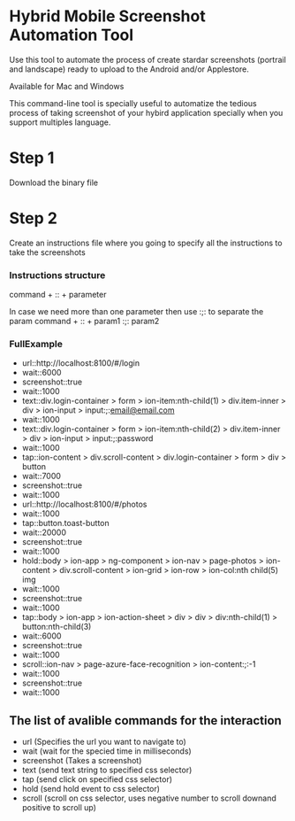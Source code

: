# Hybrid Mobile Screenshot Automation Tool

Use this tool to automate the process of create stardar screenshots (portrail and landscape) ready to upload to the Android and/or Applestore.

Available for Mac and Windows

This command-line tool is specially useful to automatize the tedious process of taking screenshot of your hybird application specially when you support multiples language.

# Step 1
Download the binary file

# Step 2
Create an instructions file where you going to specify all the instructions to take the screenshots

### Instructions structure
command + :: + parameter

In case we need more than one parameter then use :;: to separate the param 
command + :: + param1 :;: param2

### FullExample

- url::http://localhost:8100/#/login
- wait::6000
- screenshot::true
- wait::1000
- text::div.login-container > form > ion-item:nth-child(1) > div.item-inner > div > ion-input > input:;:email@email.com
- wait::1000
- text::div.login-container > form > ion-item:nth-child(2) > div.item-inner > div > ion-input > input:;:password
- wait::1000
- tap::ion-content > div.scroll-content > div.login-container > form > div > button
- wait::7000
- screenshot::true
- wait::1000
- url::http://localhost:8100/#/photos
- wait::1000
- tap::button.toast-button
- wait::20000
- screenshot::true
- wait::1000
- hold::body > ion-app > ng-component > ion-nav > page-photos > ion-content > div.scroll-content > ion-grid > ion-row > ion-col:nth child(5) img
- wait::1000
- screenshot::true
- wait::1000
- tap::body > ion-app > ion-action-sheet > div > div > div:nth-child(1) > button:nth-child(3)
- wait::6000
- screenshot::true
- wait::1000
- scroll::ion-nav > page-azure-face-recognition > ion-content:;:-1
- wait::1000
- screenshot::true
- wait::1000


## The list of avalible commands for the interaction 
+ url (Specifies the url you want to navigate to)
+ wait (wait for the specied time in milliseconds)
+ screenshot (Takes a screenshot)
+ text (send text string to specified css selector)
+ tap (send click on specified css selector)
+ hold (send hold event to css selector)
+ scroll (scroll on css selector, uses negative number to scroll downand positive to scroll up)





